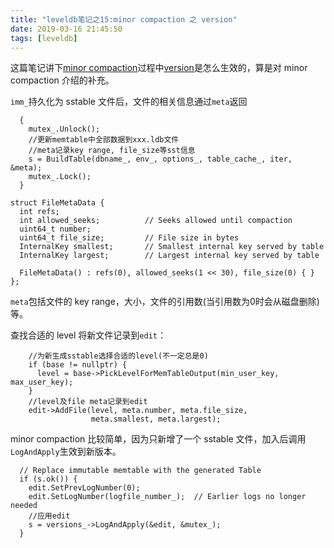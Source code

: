 ```yaml
---
title: "leveldb笔记之15:minor compaction 之 version"
date: 2019-03-16 21:45:50
tags: [leveldb]
---
```


这篇笔记讲下[minor compaction](https://izualzhy.cn/leveldb-compaction)过程中[version](https://izualzhy.cn/leveldb-version)是怎么生效的，算是对 minor compaction 介绍的补充。

`imm_`持久化为 sstable 文件后，文件的相关信息通过`meta`返回

```
  {
    mutex_.Unlock();
    //更新memtable中全部数据到xxx.ldb文件
    //meta记录key range, file_size等sst信息
    s = BuildTable(dbname_, env_, options_, table_cache_, iter, &meta);
    mutex_.Lock();
  }
```

```
struct FileMetaData {
  int refs;
  int allowed_seeks;          // Seeks allowed until compaction
  uint64_t number;
  uint64_t file_size;         // File size in bytes
  InternalKey smallest;       // Smallest internal key served by table
  InternalKey largest;        // Largest internal key served by table

  FileMetaData() : refs(0), allowed_seeks(1 << 30), file_size(0) { }
};
```

`meta`包括文件的 key range，大小，文件的引用数(当引用数为0时会从磁盘删除)等。

查找合适的 level 将新文件记录到`edit`：

```
    //为新生成sstable选择合适的level(不一定总是0)
    if (base != nullptr) {
      level = base->PickLevelForMemTableOutput(min_user_key, max_user_key);
    }
    //level及file meta记录到edit
    edit->AddFile(level, meta.number, meta.file_size,
                  meta.smallest, meta.largest);
```

minor compaction 比较简单，因为只新增了一个 sstable 文件，加入后调用`LogAndApply`生效到新版本。

```
  // Replace immutable memtable with the generated Table
  if (s.ok()) {
    edit.SetPrevLogNumber(0);
    edit.SetLogNumber(logfile_number_);  // Earlier logs no longer needed
    //应用edit
    s = versions_->LogAndApply(&edit, &mutex_);
  }
```

